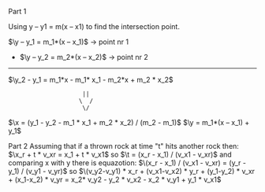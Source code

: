 Part 1

Using y – y1 = m(x – x1) to find the intersection point.

 $\y – y_1 = m_1*(x – x_1)$ -> point nr 1
- $\y – y_2 = m_2*(x – x_2)$ -> point nr 2
------------------------
  $\y_2 - y_1 = m_1*x - m_1* x_1 - m_2*x + m_2 * x_2$

                         ||
                        \  /
                         \/

$\x = (y_1 - y_2 - m_1 * x_1 + m_2 * x_2) / (m_2 - m_1)$
$\y = m_1*(x – x_1) + y_1$

Part 2
Assuming that if a thrown rock at time "t" hits another rock then:
$\x_r + t * v_xr = x_1 + t * v_x1$
so $\t = (x_r - x_1) / (v_x1 - v_xr)$
and comparing x with y there is equazotion:
$\(x_r - x_1) / (v_x1 - v_xr) = (y_r - y_1) / (v_y1 - v_yr)$
so $\(v_y2-v_y1) * x_r + (v_x1-v_x2) * y_r + (y_1-y_2) * v_xr + (x_1-x_2) * v_yr = x_2* v_y2 - y_2 * v_x2 - x_2 * v_y1 + y_1 * v_x1$
